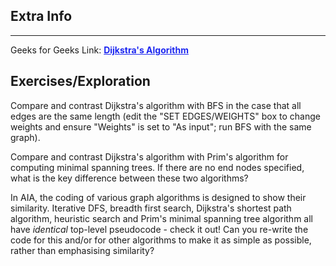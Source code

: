 
<style>
a:link {
    color: #1e28f0;
}
a:visited{
    color: #3c1478;
}
a:hover{
    color: #1e288c;
}
</style>

## Extra Info

-----

Geeks for Geeks Link: [**Dijkstra's Algorithm**][G4GLink]


[G4GLink]: https://www.geeksforgeeks.org/introduction-to-dijkstras-shortest-path-algorithm/

## Exercises/Exploration

Compare and contrast Dijkstra's algorithm with BFS in the case that all
edges are the same length (edit the "SET EDGES/WEIGHTS" box to change
weights and ensure "Weights" is set to "As input"; run BFS with the
same graph).

Compare and contrast Dijkstra's algorithm with Prim's algorithm for
computing minimal spanning trees. If there are no end nodes specified,
what is the key difference between these two algorithms?

In AIA, the coding of various graph algorithms is designed to show
their similarity. Iterative DFS, breadth first search, Dijkstra's
shortest path algorithm, heuristic search and Prim's minimal spanning
tree algorithm all have *identical* top-level pseudocode - check it out!
Can you re-write the code for this and/or for other algorithms to make
it as simple as possible, rather than emphasising similarity?

